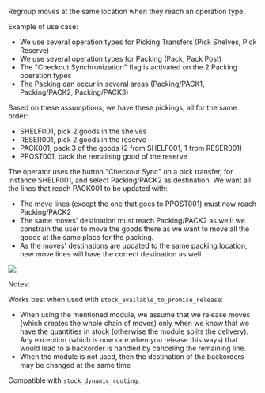 Regroup moves at the same location when they reach an operation type.

Example of use case:

- We use several operation types for Picking Transfers (Pick Shelves,
  Pick Reserve)
- We use several operation types for Packing (Pack, Pack Post)
- The "Checkout Synchronization" flag is activated on the 2 Packing
  operation types
- The Packing can occur in several areas (Packing/PACK1, Packing/PACK2,
  Packing/PACK3)

Based on these assumptions, we have these pickings, all for the same
order:

- SHELF001, pick 2 goods in the shelves
- RESER001, pick 2 goods in the reserve
- PACK001, pack 3 of the goods (2 from SHELF001, 1 from RESER001)
- PPOST001, pack the remaining good of the reserve

The operator uses the button "Checkout Sync" on a pick transfer, for
instance SHELF001, and select Packing/PACK2 as destination. We want all
the lines that reach PACK001 to be updated with:

- The move lines (except the one that goes to PPOST001) must now reach
  Packing/PACK2
- The same moves' destination must reach Packing/PACK2 as well: we
  constrain the user to move the goods there as we want to move all the
  goods at the same place for the packing.
- As the moves' destinations are updated to the same packing location,
  new move lines will have the correct destination as well

![](../static/description/sync-assistant.png)

Notes:

Works best when used with `stock_available_to_promise_release`:

- When using the mentioned module, we assume that we release moves
  (which creates the whole chain of moves) only when we know that we
  have the quantities in stock (otherwise the module splits the
  delivery). Any exception (which is now rare when you release this
  ways) that would lead to a backorder is handled by canceling the
  remaining line.
- When the module is not used, then the destination of the backorders
  may be changed at the same time

Compatible with `stock_dynamic_routing`.
